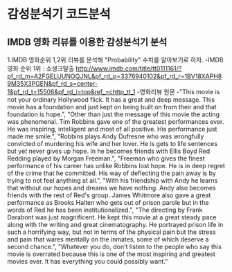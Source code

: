 
감성분석기 코드분석
==================
IMDB 영화 리뷰를 이용한 감성분석기 분석
--------------------------------------
1.IMDB 영화순위 1,2위 리뷰를 분석해 "Probability" 수치를  알아보기로 하자.
-IMDB 영화 순위 1위 : 쇼생크탈출
<http://www.imdb.com/title/tt0111161/?pf_rd_m=A2FGELUUNOQJNL&pf_rd_p=3376940102&pf_rd_r=1BV18XAPH89M35X3PGEN&pf_rd_s=center-1&pf_rd_t=15506&pf_rd_i=top&ref_=chttp_tt_1>
  -영화리뷰 원문
      -"This movie is not your ordinary Hollywood flick. It has a great and deep message. This movie has a foundation and just kept on being built on from their and that foundation is hope.",
"Other than just the message of this movie the acting was phenomenal. Tim Robbins gave one of the greatest performances ever. He was inspiring, intelligent and most of all positive. His performance just made me smile.",
"Robbins plays Andy Dufresne who was wrongfully convicted of murdering his wife and her lover. He is gets to life sentences but yet never gives up hope. In he becomes friends with Ellis Boyd Red Redding played by Morgan Freeman.",
"Freeman who gives the finest performance of his career has unlike Robbins lost hope. He is in deep regret of the crime that he committed. His way of deflecting the pain away is by trying to not feel anything at all.",
"With his friendship with Andy he learns that without our hopes and dreams we have nothing. Andy also becomes friends with the rest of Red's group. James Whitmore also gave a great performance as Brooks Halten who gets out of prison parole but in the words of Red he has been institutionalized.",
"The directing by Frank Darabont was just magnificent. He kept this movie at a great steady pace along with the writing and great cinematography. He portrayed prison life in such a horrifying way, but not in terms of the physical pain but the stress and pain that wares mentally on the inmates, some of which deserve a second chance.",
"Whatever you do, don't listen to the people who say this movie is overrated because this is one of the most inspiring and greatest movies ever. It has everything you could possibly want." 


                                                
